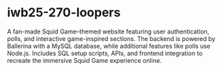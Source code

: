 # iwb25-270-loopers
A fan-made Squid Game–themed website featuring user authentication, polls, and interactive game-inspired sections. The backend is powered by Ballerina with a MySQL database, while additional features like polls use Node.js. Includes SQL setup scripts, APIs, and frontend integration to recreate the immersive Squid Game experience online.

